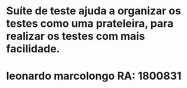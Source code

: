 # Suíte de teste ajuda a organizar os testes como uma prateleira, para realizar os testes com mais facilidade.
# leonardo marcolongo RA: 1800831

